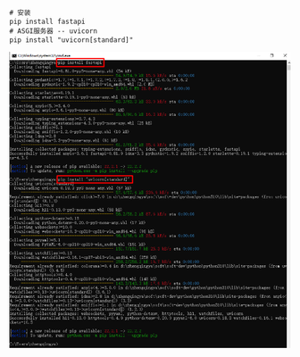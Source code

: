 ```shell
# 安装
pip install fastapi
# ASGI服务器 -- uvicorn
pip install "uvicorn[standard]"
```

![fastapi-install.png](images/fastapi-install.png)